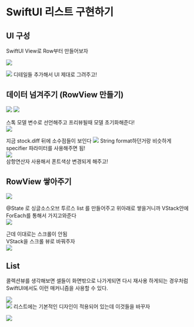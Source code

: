 # SwiftUI 리스트 구현하기

## UI 구성

SwiftUI View로 Row부터 만들어보자

![](https://velog.velcdn.com/images/woojusm/post/1e35b8eb-f4df-4fe3-8c02-983e326cfb2e/image.png)  

![](https://velog.velcdn.com/images/woojusm/post/bd74013d-7590-4cdd-891e-3d45dae6a2dc/image.png)
디테일들 추가해서 UI 제대로 그려주고!  


## 데이터 넘겨주기 (RowView 만들기)

![](https://velog.velcdn.com/images/woojusm/post/dbfb7e83-b97a-4df6-ae98-7796eb91bbb5/image.png)
![](https://velog.velcdn.com/images/woojusm/post/d390bc55-9098-4ae4-8a93-c7cb89c521f6/image.png)


스톡 모델 변수로 선언해주고 프리뷰될때 모델 초기화해준다!  
![](https://velog.velcdn.com/images/woojusm/post/9c46235f-32f5-4e7c-b8f5-53d9c72fbc60/image.png)

지금 stock.diff 뒤에 소수점들이 보인다 
![](https://velog.velcdn.com/images/woojusm/post/11897bc4-d480-4bcc-899e-1b0a86a9dfba/image.png)
String format하던거랑 비슷하게 specifier 파라미터를 사용해주면 됨!  
![](https://velog.velcdn.com/images/woojusm/post/52cc30a5-a21f-43db-946d-ca64bf573d1c/image.png)  
삼항연산자 사용해서 폰트색상 변경되게 해주고!  

## RowView 쌓아주기

![](https://velog.velcdn.com/images/woojusm/post/02ef65da-419d-43b4-804a-1b70b38a468f/image.png)

@State 로 싱글소스오브 투르스 list 를 만들어주고
위아래로 쌓을거니까 VStack안에 ForEach를 통해서 가지고와준다  
![](https://velog.velcdn.com/images/woojusm/post/25ab3abe-ab7f-444a-926d-c031000630e0/image.png)


근데 이대로는 스크롤이 안됨  
VStack을 스크롤 뷰로 바꿔주자  
![](https://velog.velcdn.com/images/woojusm/post/dc0e4bf2-1a61-4738-8863-0df6eaa38366/image.png)

## List
콜렉션뷰를 생각해보면 셀들이 화면밖으로 나가게되면 다시 재사용 하게되는 경우처럼  
SwiftUI에서도 이런 매커니즘을 사용할 수 있다.

![](https://velog.velcdn.com/images/woojusm/post/e9407463-1ae5-4f9e-8a9f-3475c4d8955c/image.png)  
![](https://velog.velcdn.com/images/woojusm/post/3ccf1713-be70-4a24-8196-47d806a412f7/image.png)
리스트에는 기본적인 디자인이 적용되어 있는데 이것들을 바꾸자  


![](https://velog.velcdn.com/images/woojusm/post/868af75d-cebf-45f5-a5ff-ff02960479e0/image.png)



